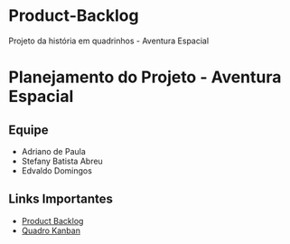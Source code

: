 # Product-Backlog
Projeto da história em quadrinhos - Aventura Espacial

# Planejamento do Projeto - Aventura Espacial

## Equipe
- Adriano de Paula
- Stefany Batista Abreu
- Edvaldo Domingos

## Links Importantes
- [Product Backlog](https://link-do-google-sheets.com)
- [Quadro Kanban](https://github.com/SEU_USUARIO/StefanyAbreu/Projeto-Quadrinhos)
